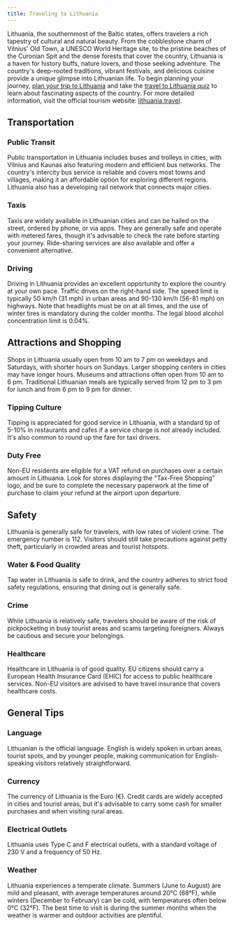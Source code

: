 ```yaml
---
title: Traveling to Lithuania
---
```


Lithuania, the southernmost of the Baltic states, offers travelers a rich tapestry of cultural and natural beauty. From the cobblestone charm of Vilnius' Old Town, a UNESCO World Heritage site, to the pristine beaches of the Curonian Spit and the dense forests that cover the country, Lithuania is a haven for history buffs, nature lovers, and those seeking adventure. The country's deep-rooted traditions, vibrant festivals, and delicious cuisine provide a unique glimpse into Lithuanian life. To begin planning your journey, [plan your trip to Lithuania](https://maps.sygictravel.com) and take the [travel to Lithuania quiz](https://faabul.com/en/l/Lithuania-Fun-Facts) to learn about fascinating aspects of the country. For more detailed information, visit the official tourism website: [lithuania.travel](https://www.lithuania.travel/en).

## Transportation

### Public Transit
Public transportation in Lithuania includes buses and trolleys in cities, with Vilnius and Kaunas also featuring modern and efficient bus networks. The country's intercity bus service is reliable and covers most towns and villages, making it an affordable option for exploring different regions. Lithuania also has a developing rail network that connects major cities.

### Taxis
Taxis are widely available in Lithuanian cities and can be hailed on the street, ordered by phone, or via apps. They are generally safe and operate with metered fares, though it's advisable to check the rate before starting your journey. Ride-sharing services are also available and offer a convenient alternative.

### Driving
Driving in Lithuania provides an excellent opportunity to explore the country at your own pace. Traffic drives on the right-hand side. The speed limit is typically 50 km/h (31 mph) in urban areas and 90-130 km/h (56-81 mph) on highways. Note that headlights must be on at all times, and the use of winter tires is mandatory during the colder months. The legal blood alcohol concentration limit is 0.04%.

## Attractions and Shopping
Shops in Lithuania usually open from 10 am to 7 pm on weekdays and Saturdays, with shorter hours on Sundays. Larger shopping centers in cities may have longer hours. Museums and attractions often open from 10 am to 6 pm. Traditional Lithuanian meals are typically served from 12 pm to 3 pm for lunch and from 6 pm to 9 pm for dinner.

### Tipping Culture
Tipping is appreciated for good service in Lithuania, with a standard tip of 5-10% in restaurants and cafes if a service charge is not already included. It's also common to round up the fare for taxi drivers.

### Duty Free
Non-EU residents are eligible for a VAT refund on purchases over a certain amount in Lithuania. Look for stores displaying the "Tax-Free Shopping" logo, and be sure to complete the necessary paperwork at the time of purchase to claim your refund at the airport upon departure.

## Safety
Lithuania is generally safe for travelers, with low rates of violent crime. The emergency number is 112. Visitors should still take precautions against petty theft, particularly in crowded areas and tourist hotspots.

### Water & Food Quality
Tap water in Lithuania is safe to drink, and the country adheres to strict food safety regulations, ensuring that dining out is generally safe.

### Crime
While Lithuania is relatively safe, travelers should be aware of the risk of pickpocketing in busy tourist areas and scams targeting foreigners. Always be cautious and secure your belongings.

### Healthcare
Healthcare in Lithuania is of good quality. EU citizens should carry a European Health Insurance Card (EHIC) for access to public healthcare services. Non-EU visitors are advised to have travel insurance that covers healthcare costs.

## General Tips

### Language
Lithuanian is the official language. English is widely spoken in urban areas, tourist spots, and by younger people, making communication for English-speaking visitors relatively straightforward.

### Currency
The currency of Lithuania is the Euro (€). Credit cards are widely accepted in cities and tourist areas, but it's advisable to carry some cash for smaller purchases and when visiting rural areas.

### Electrical Outlets
Lithuania uses Type C and F electrical outlets, with a standard voltage of 230 V and a frequency of 50 Hz.

### Weather
Lithuania experiences a temperate climate. Summers (June to August) are mild and pleasant, with average temperatures around 20°C (68°F), while winters (December to February) can be cold, with temperatures often below 0°C (32°F). The best time to visit is during the summer months when the weather is warmer and outdoor activities are plentiful.
